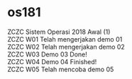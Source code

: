 # os181
ZCZC Sistem Operasi 2018 Awal (1) <br />
ZCZC W01 Telah mengerjakan demo 01 <br />
ZCZC W02 Telah mengerjakan demo 02 <br />
ZCZC W03 Demo 03 Done! <br />
ZCZC W04 Demo 04 Finished! <br />
ZCZC W05 Telah mencoba demo 05 <br />